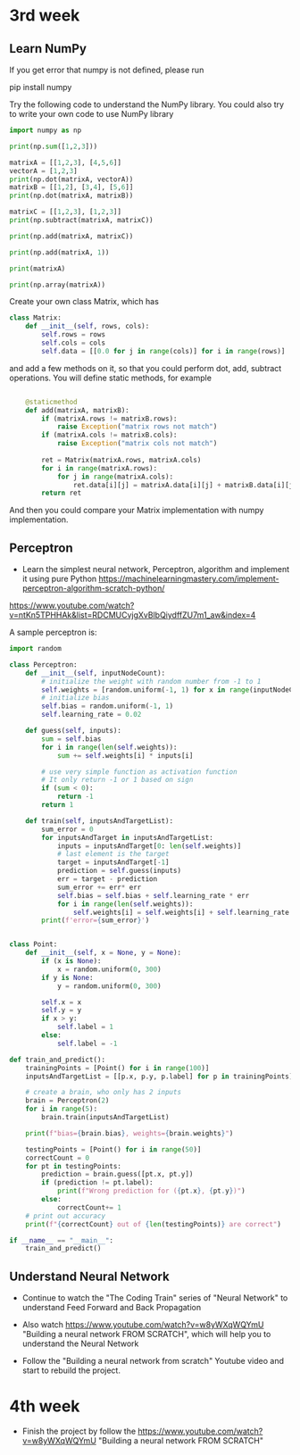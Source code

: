 # 3rd week

## Learn NumPy
If you get error that numpy is not defined, please run

pip install numpy 

Try the following code to understand the NumPy library. You could also try to write your own code to use NumPy library
``` python 
import numpy as np

print(np.sum([1,2,3]))

matrixA = [[1,2,3], [4,5,6]]
vectorA = [1,2,3]
print(np.dot(matrixA, vectorA))
matrixB = [[1,2], [3,4], [5,6]]
print(np.dot(matrixA, matrixB))

matrixC = [[1,2,3], [1,2,3]]
print(np.subtract(matrixA, matrixC))

print(np.add(matrixA, matrixC))

print(np.add(matrixA, 1))

print(matrixA)

print(np.array(matrixA))
```

Create your own class Matrix, which has
```python 
class Matrix:
    def __init__(self, rows, cols):
        self.rows = rows
        self.cols = cols
        self.data = [[0.0 for j in range(cols)] for i in range(rows)]

```
and add a few methods on it, so that you could perform dot, add, subtract operations. You will define static methods, for example
``` python

    @staticmethod
    def add(matrixA, matrixB):
        if (matrixA.rows != matrixB.rows):
            raise Exception("matrix rows not match")
        if (matrixA.cols != matrixB.cols):
            raise Exception("matrix cols not match")
        
        ret = Matrix(matrixA.rows, matrixA.cols)
        for i in range(matrixA.rows):
            for j in range(matrixA.cols):
                ret.data[i][j] = matrixA.data[i][j] + matrixB.data[i][j]
        return ret
```
And then you could compare your Matrix implementation with numpy implementation.

## Perceptron
* Learn the simplest neural network, Perceptron, algorithm and implement it using pure Python https://machinelearningmastery.com/implement-perceptron-algorithm-scratch-python/

https://www.youtube.com/watch?v=ntKn5TPHHAk&list=RDCMUCvjgXvBlbQiydffZU7m1_aw&index=4


A sample perceptron is:
```python 
import random

class Perceptron:
    def __init__(self, inputNodeCount):
        # initialize the weight with random number from -1 to 1
        self.weights = [random.uniform(-1, 1) for x in range(inputNodeCount)]
        # initialize bias
        self.bias = random.uniform(-1, 1)
        self.learning_rate = 0.02

    def guess(self, inputs):
        sum = self.bias
        for i in range(len(self.weights)):
            sum += self.weights[i] * inputs[i]

        # use very simple function as activation function
        # It only return -1 or 1 based on sign
        if (sum < 0):
            return -1
        return 1

    def train(self, inputsAndTargetList):
        sum_error = 0
        for inputsAndTarget in inputsAndTargetList:
            inputs = inputsAndTarget[0: len(self.weights)]
            # last element is the target
            target = inputsAndTarget[-1]
            prediction = self.guess(inputs)
            err = target - prediction
            sum_error += err* err
            self.bias = self.bias + self.learning_rate * err
            for i in range(len(self.weights)):
                self.weights[i] = self.weights[i] + self.learning_rate * err * inputs[i]
        print(f'error={sum_error}')


class Point:
    def __init__(self, x = None, y = None):
        if (x is None):
            x = random.uniform(0, 300)
        if y is None:
            y = random.uniform(0, 300)

        self.x = x
        self.y = y
        if x > y:
            self.label = 1
        else:
            self.label = -1

def train_and_predict():
    trainingPoints = [Point() for i in range(100)]
    inputsAndTargetList = [[p.x, p.y, p.label] for p in trainingPoints]

    # create a brain, who only has 2 inputs
    brain = Perceptron(2)
    for i in range(5):
        brain.train(inputsAndTargetList)

    print(f"bias={brain.bias}, weights={brain.weights}")

    testingPoints = [Point() for i in range(50)]
    correctCount = 0
    for pt in testingPoints:
        prediction = brain.guess([pt.x, pt.y])
        if (prediction != pt.label):
            print(f"Wrong prediction for ({pt.x}, {pt.y})")
        else:
            correctCount+= 1
    # print out accuracy
    print(f"{correctCount} out of {len(testingPoints)} are correct")

if __name__ == "__main__":
    train_and_predict()
```

## Understand Neural Network
* Continue to watch the "The Coding Train" series of "Neural Network" to understand Feed Forward and Back Propagation

* Also watch https://www.youtube.com/watch?v=w8yWXqWQYmU "Building a neural network FROM SCRATCH", which will help you to understand the Neural Network

* Follow the "Building a neural network from scratch" Youtube video and start to rebuild the project.

# 4th week
* Finish the project by follow the https://www.youtube.com/watch?v=w8yWXqWQYmU "Building a neural network FROM SCRATCH"
